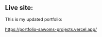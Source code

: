 ## Live site:
This is my updated portfolio: <br> <br>
https://portfolio-sawoms-projects.vercel.app/
